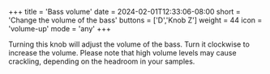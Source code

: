 +++
title = 'Bass volume'
date = 2024-02-01T12:33:06-08:00
short = 'Change the volume of the bass'
buttons = ['D','Knob Z']
weight = 44
icon = 'volume-up'
mode = 'any'
+++


Turning this knob will adjust the volume of the bass. Turn it clockwise to increase the volume. Please note that high volume levels may cause crackling, depending on the headroom in your samples.